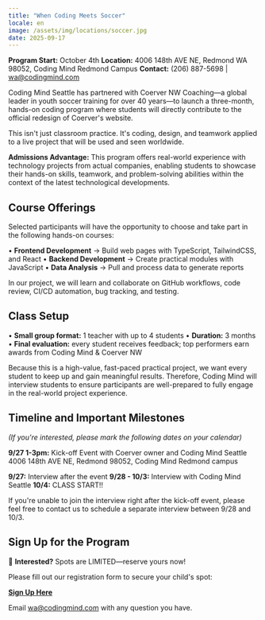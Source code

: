 ```yaml
---
title: "When Coding Meets Soccer"
locale: en
image: /assets/img/locations/soccer.jpg
date: 2025-09-17
---
```


**Program Start:** October 4th
**Location:** 4006 148th AVE NE, Redmond WA 98052, Coding Mind Redmond Campus
**Contact:** (206) 887-5698 | wa@codingmind.com

Coding Mind Seattle has partnered with Coerver NW Coaching—a global leader in youth soccer training for over 40 years—to launch a three-month, hands-on coding program where students will directly contribute to the official redesign of Coerver's website.

This isn't just classroom practice. It's coding, design, and teamwork applied to a live project that will be used and seen worldwide.

**Admissions Advantage:** This program offers real-world experience with technology projects from actual companies, enabling students to showcase their hands-on skills, teamwork, and problem-solving abilities within the context of the latest technological developments.

## Course Offerings

Selected participants will have the opportunity to choose and take part in the following hands-on courses:

• **Frontend Development** → Build web pages with TypeScript, TailwindCSS, and React
• **Backend Development** → Create practical modules with JavaScript
• **Data Analysis** → Pull and process data to generate reports

In our project, we will learn and collaborate on GitHub workflows, code review, CI/CD automation, bug tracking, and testing.

## Class Setup

• **Small group format:** 1 teacher with up to 4 students
• **Duration:** 3 months
• **Final evaluation:** every student receives feedback; top performers earn awards from Coding Mind & Coerver NW

Because this is a high-value, fast-paced practical project, we want every student to keep up and gain meaningful results. Therefore, Coding Mind will interview students to ensure participants are well-prepared to fully engage in the real-world project experience.

## Timeline and Important Milestones

*(If you're interested, please mark the following dates on your calendar)*

**9/27 1-3pm:** Kick-off Event with Coerver owner and Coding Mind Seattle
4006 148th AVE NE, Redmond 98052, Coding Mind Redmond campus

**9/27:** Interview after the event
**9/28 - 10/3:** Interview with Coding Mind Seattle
**10/4:** CLASS START!!

If you're unable to join the interview right after the kick-off event, please feel free to contact us to schedule a separate interview between 9/28 and 10/3.

## Sign Up for the Program

📩 **Interested?** Spots are LIMITED—reserve yours now!

Please fill out our registration form to secure your child's spot:

[**Sign Up Here**](https://docs.google.com/forms/d/e/1FAIpQLSfLBceO89cPoJPROCRv_jJpZRWGsmmhN71aWKAMxOuid9iocQ/viewform?usp=sharing&ouid=103246189016164333951)

Email wa@codingmind.com with any question you have.